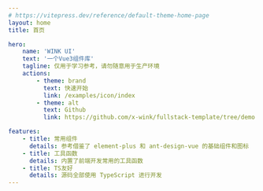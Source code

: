 ```yaml
---
# https://vitepress.dev/reference/default-theme-home-page
layout: home
title: 首页

hero:
    name: 'WINK UI'
    text: '一个Vue3组件库'
    tagline: 仅用于学习参考，请勿随意用于生产环境
    actions:
        - theme: brand
          text: 快速开始
          link: /examples/icon/index
        - theme: alt
          text: Github
          link: https://github.com/x-wink/fullstack-template/tree/demo

features:
    - title: 常用组件
      details: 参考借鉴了 element-plus 和 ant-design-vue 的基础组件和图标
    - title: 工具函数
      details: 内置了前端开发常用的工具函数
    - title: TS友好
      details: 源码全部使用 TypeScript 进行开发
---
```


<Index />

<script setup>
import Index from "./index.vue";
</script>
